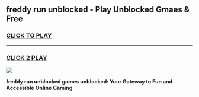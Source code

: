 
## freddy run unblocked - Play Unblocked Gmaes & Free
<h3>
<a href="https://news.freeplayer.one?title=freddy_run_unblocked&ref=16F">CLICK TO PLAY</a></h3>
<hr>

<h3>
<a href="https://news.freeplayer.one?title=freddy_run_unblocked&ref=16F">CLICK 2 PLAY</a>
  
</h3>

<a href="https://news.freeplayer.one?title=freddy_run_unblocked&ref=16F/"><img src="https://clearcache.store/games.png"></a>


**freddy run unblocked games unblocked: Your Gateway to Fun and Accessible Online Gaming**

